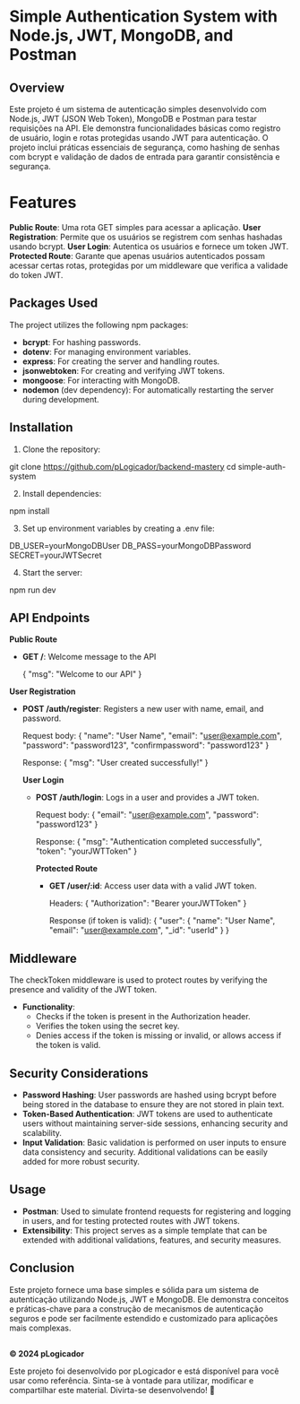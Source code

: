 <h1> Simple Authentication System with Node.js, JWT, MongoDB, and Postman </h1>

## Overview
Este projeto é um sistema de autenticação simples desenvolvido com Node.js, JWT (JSON Web Token), MongoDB e Postman para testar requisições na API. Ele demonstra funcionalidades básicas como registro de usuário, login e rotas protegidas usando JWT para autenticação. O projeto inclui práticas essenciais de segurança, como hashing de senhas com bcrypt e validação de dados de entrada para garantir consistência e segurança.

# Features
**Public Route**: Uma rota GET simples para acessar a aplicação.
**User Registration**: Permite que os usuários se registrem com senhas hashadas usando bcrypt.
**User Login**: Autentica os usuários e fornece um token JWT.
**Protected Route**: Garante que apenas usuários autenticados possam acessar certas rotas, protegidas por um middleware que verifica a validade do token JWT.

## Packages Used
The project utilizes the following npm packages:

* **bcrypt**: For hashing passwords.
* **dotenv**: For managing environment variables.
* **express**: For creating the server and handling routes.
* **jsonwebtoken**: For creating and verifying JWT tokens.
* **mongoose**: For interacting with MongoDB.
* **nodemon** (dev dependency): For automatically restarting the server during development.

## Installation
1. Clone the repository:

  git clone https://github.com/pLogicador/backend-mastery
  cd simple-auth-system
  
2. Install dependencies:

  npm install


3. Set up environment variables by creating a .env file:

  DB_USER=yourMongoDBUser
  DB_PASS=yourMongoDBPassword
  SECRET=yourJWTSecret

4. Start the server:

  npm run dev

## API Endpoints
  **Public Route**

  * **GET /**: Welcome message to the API
  
    {
      "msg": "Welcome to our API"
    }

**User Registration**
* **POST /auth/register**: Registers a new user with name, email, and password.
  
  Request body:
  {
    "name": "User Name",
    "email": "user@example.com",
    "password": "password123",
    "confirmpassword": "password123"
  }

  Response:
  {
  "msg": "User created successfully!"
  }


  **User Login**
  * **POST /auth/login**: Logs in a user and provides a JWT token.
    
    Request body:
    {
      "email": "user@example.com",
      "password": "password123"
    }

    Response:
    {
      "msg": "Authentication completed successfully",
      "token": "yourJWTToken"
    }

    **Protected Route**
    * **GET /user/:id**: Access user data with a valid JWT token.

      Headers:
      {
        "Authorization": "Bearer yourJWTToken"
      }
      
      Response (if token is valid):
      {
        "user": {
          "name": "User Name",
          "email": "user@example.com",
          "_id": "userId"
        }
      }

## Middleware
The checkToken middleware is used to protect routes by verifying the presence and validity of the JWT token.

* **Functionality**:
  * Checks if the token is present in the Authorization header.
  * Verifies the token using the secret key.
  * Denies access if the token is missing or invalid, or allows access if the token is valid.
    
## Security Considerations
  * **Password Hashing**: User passwords are hashed using bcrypt before being stored in the database to ensure they are not stored in plain text.
  * **Token-Based Authentication**: JWT tokens are used to authenticate users without maintaining server-side sessions, enhancing security and scalability.
  * **Input Validation**: Basic validation is performed on user inputs to ensure data consistency and security. Additional validations can be easily added for more robust security.
   
## Usage
* **Postman**: Used to simulate frontend requests for registering and logging in users, and for testing protected routes with JWT tokens.
* **Extensibility**: This project serves as a simple template that can be extended with additional validations, features, and security measures.

## Conclusion
Este projeto fornece uma base simples e sólida para um sistema de autenticação utilizando Node.js, JWT e MongoDB. Ele demonstra conceitos e práticas-chave para a construção de mecanismos de autenticação seguros e pode ser facilmente estendido e customizado para aplicações mais complexas.


##
**© 2024 pLogicador**

Este projeto foi desenvolvido por pLogicador e está disponível para você usar como referência. Sinta-se à vontade para utilizar, modificar e compartilhar este material. Divirta-se desenvolvendo! 🚀
